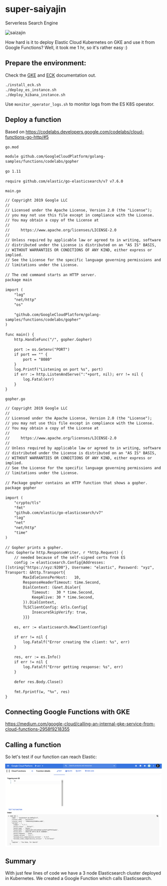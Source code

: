# super-saiyajin
Serverless Search Engine

![saizajin](https://i.imgur.com/efKkZA7.png)

How hard is it to deploy Elastic Cloud Kubernetes on GKE and use it from Google Functions? Well, it took me 1 hr, so it's rather easy :)

## Prepare the environment:

Check the [GKE](https://cloud.google.com/kubernetes-engine/docs/quickstart) and [ECK](https://www.elastic.co/guide/en/cloud-on-k8s/current/k8s-deploy-kibana.html) documentation out.

```
./install_eck.sh
./deploy_es_instance.sh
./deploy_kibana_instance.sh
```

Use `monitor_operator_logs.sh` to monitor logs from the ES K8S operator.

## Deploy a function

Based on https://codelabs.developers.google.com/codelabs/cloud-functions-go-http/#5

`go.mod`

```
module github.com/GoogleCloudPlatform/golang-samples/functions/codelabs/gopher

go 1.11

require github.com/elastic/go-elasticsearch/v7 v7.6.0

```

`main.go`

```
// Copyright 2019 Google LLC
//
// Licensed under the Apache License, Version 2.0 (the "License");
// you may not use this file except in compliance with the License.
// You may obtain a copy of the License at
//
//     https://www.apache.org/licenses/LICENSE-2.0
//
// Unless required by applicable law or agreed to in writing, software
// distributed under the License is distributed on an "AS IS" BASIS,
// WITHOUT WARRANTIES OR CONDITIONS OF ANY KIND, either express or implied.
// See the License for the specific language governing permissions and
// limitations under the License.

// The cmd command starts an HTTP server.
package main

import (
	"log"
	"net/http"
	"os"

	"github.com/GoogleCloudPlatform/golang-samples/functions/codelabs/gopher"
)

func main() {
	http.HandleFunc("/", gopher.Gopher)

	port := os.Getenv("PORT")
	if port == "" {
		port = "8080"
	}
	log.Printf("Listening on port %s", port)
	if err := http.ListenAndServe(":"+port, nil); err != nil {
		log.Fatal(err)
	}
}

```

`gopher.go`

```
// Copyright 2019 Google LLC
//
// Licensed under the Apache License, Version 2.0 (the "License");
// you may not use this file except in compliance with the License.
// You may obtain a copy of the License at
//
//     https://www.apache.org/licenses/LICENSE-2.0
//
// Unless required by applicable law or agreed to in writing, software
// distributed under the License is distributed on an "AS IS" BASIS,
// WITHOUT WARRANTIES OR CONDITIONS OF ANY KIND, either express or implied.
// See the License for the specific language governing permissions and
// limitations under the License.

// Package gopher contains an HTTP function that shows a gopher.
package gopher

import (
	"crypto/tls"
	"fmt"
	"github.com/elastic/go-elasticsearch/v7"
	"log"
	"net"
	"net/http"
	"time"
)

// Gopher prints a gopher.
func Gopher(w http.ResponseWriter, r *http.Request) {
    // needed because of the self-signed certs from ES
	config := elasticsearch.Config{Addresses: []string{"https://xyz:9200"}, Username: "elastic", Password: "xyz", Transport: &http.Transport{
		MaxIdleConnsPerHost:   10,
		ResponseHeaderTimeout: time.Second,
		DialContext: (&net.Dialer{
			Timeout:   30 * time.Second,
			KeepAlive: 30 * time.Second,
		}).DialContext,
		TLSClientConfig: &tls.Config{
			InsecureSkipVerify: true,
		}}}

	es, err := elasticsearch.NewClient(config)

	if err != nil {
		log.Fatalf("Error creating the client: %s", err)
	}

	res, err := es.Info()
	if err != nil {
		log.Fatalf("Error getting response: %s", err)
	}

	defer res.Body.Close()

	fmt.Fprintf(w, "%v", res)
}

```

## Connecting Google Functions with GKE

https://medium.com/google-cloud/calling-an-internal-gke-service-from-cloud-functions-2958f9218355

## Calling a function

So let's test if our function can reach Elastic:

![es](es.png)

## Summary

With just few lines of code we have a 3 node Elasticsearch cluster deployed in Kubernetes. We created a Google Function
which calls Elasticsearch.